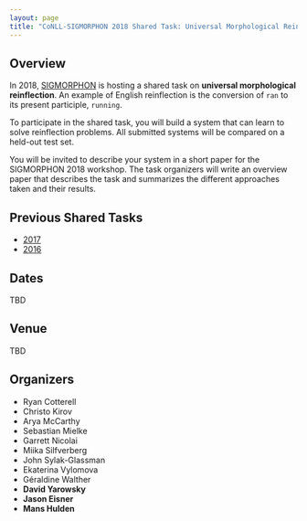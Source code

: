 ```yaml
---
layout: page
title: "CoNLL-SIGMORPHON 2018 Shared Task: Universal Morphological Reinflection"
---
```


## Overview

In 2018, [SIGMORPHON](https://sigmorphon.github.io/) is hosting a 
shared task on __universal morphological reinflection__. An example 
of English reinflection is the conversion of `ran` to its present 
participle, `running`.

To participate in the shared task, you will build a system that can
learn to solve reinflection problems.  All submitted systems will be 
compared on a held-out test set.

You will be invited to describe your system in a short paper for
the SIGMORPHON 2018 workshop.  The task organizers will write an
overview paper that describes the task and summarizes the different
approaches taken and their results.
  
## Previous Shared Tasks

- [2017](https://sites.google.com/view/conll-sigmorphon2017)
- [2016](http://ryancotterell.github.io/sigmorphon2016/)

## Dates

TBD

## Venue

TBD

## Organizers

- Ryan Cotterell
- Christo Kirov
- Arya McCarthy
- Sebastian Mielke
- Garrett Nicolai
- Miika Silfverberg
- John Sylak-Glassman
- Ekaterina Vylomova
- Géraldine Walther
- **David Yarowsky**
- **Jason Eisner**
- **Mans Hulden**
